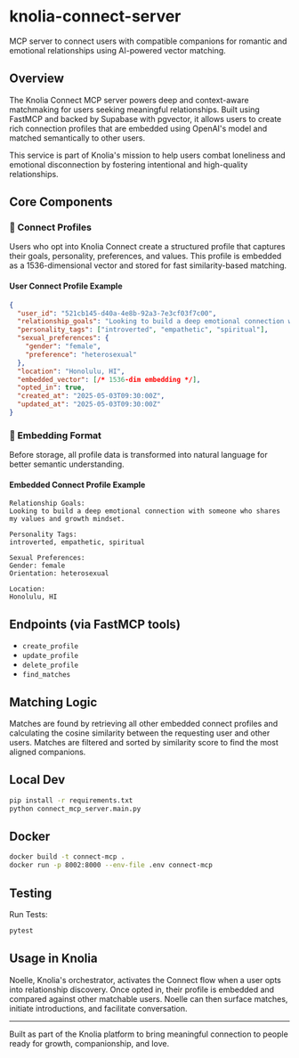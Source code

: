 # knolia-connect-server

MCP server to connect users with compatible companions for romantic and emotional relationships using AI-powered vector matching.

## Overview

The Knolia Connect MCP server powers deep and context-aware matchmaking for users seeking meaningful relationships. Built using FastMCP and backed by Supabase with pgvector, it allows users to create rich connection profiles that are embedded using OpenAI's model and matched semantically to other users.

This service is part of Knolia's mission to help users combat loneliness and emotional disconnection by fostering intentional and high-quality relationships.

## Core Components

### 📌 Connect Profiles

Users who opt into Knolia Connect create a structured profile that captures their goals, personality, preferences, and values. This profile is embedded as a 1536-dimensional vector and stored for fast similarity-based matching.

#### User Connect Profile Example

```json
{
  "user_id": "521cb145-d40a-4e8b-92a3-7e3cf03f7c00",
  "relationship_goals": "Looking to build a deep emotional connection with someone who shares my values and growth mindset.",
  "personality_tags": ["introverted", "empathetic", "spiritual"],
  "sexual_preferences": {
    "gender": "female",
    "preference": "heterosexual"
  },
  "location": "Honolulu, HI",
  "embedded_vector": [/* 1536-dim embedding */],
  "opted_in": true,
  "created_at": "2025-05-03T09:30:00Z",
  "updated_at": "2025-05-03T09:30:00Z"
}
```

### 🧠 Embedding Format

Before storage, all profile data is transformed into natural language for better semantic understanding.

#### Embedded Connect Profile Example

```text
Relationship Goals:
Looking to build a deep emotional connection with someone who shares my values and growth mindset.

Personality Tags:
introverted, empathetic, spiritual

Sexual Preferences:
Gender: female
Orientation: heterosexual

Location:
Honolulu, HI
```

## Endpoints (via FastMCP tools)

* `create_profile`
* `update_profile`
* `delete_profile`
* `find_matches`

## Matching Logic

Matches are found by retrieving all other embedded connect profiles and calculating the cosine similarity between the requesting user and other users. Matches are filtered and sorted by similarity score to find the most aligned companions.

## Local Dev

```bash
pip install -r requirements.txt
python connect_mcp_server.main.py
```

## Docker

```bash
docker build -t connect-mcp .
docker run -p 8002:8000 --env-file .env connect-mcp
```

## Testing

Run Tests:

```bash
pytest
```


## Usage in Knolia

Noelle, Knolia's orchestrator, activates the Connect flow when a user opts into relationship discovery. Once opted in, their profile is embedded and compared against other matchable users. Noelle can then surface matches, initiate introductions, and facilitate conversation.

---

Built as part of the Knolia platform to bring meaningful connection to people ready for growth, companionship, and love.
